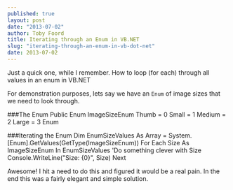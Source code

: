 ```yaml
---
published: true
layout: post
date: "2013-07-02"
author: Toby Foord
title: Iterating through an Enum in VB.NET
slug: "iterating-through-an-enum-in-vb-dot-net"
date: 2013-07-02
---
```


Just a quick one, while I remember. How to loop (for each) through all values in an enum in VB.NET

For demonstration purposes, lets say we have an `Enum` of image sizes that we need to look through.

###The Enum
    Public Enum ImageSizeEnum
    	Thumb = 0
        Small = 1
        Medium = 2
		Large = 3
    Enum
	
###Iterating the Enum
    Dim EnumSizeValues As Array = System.[Enum].GetValues(GetType(ImageSizeEnum))
    For Each Size As ImageSizeEnum In EnumSizeValues
    	'Do something clever with Size
        Console.WriteLine("Size: {0}", Size)
    Next



Awesome! I hit a need to do this and figured it would be a real pain. In the end this was a fairly elegant and simple solution.

